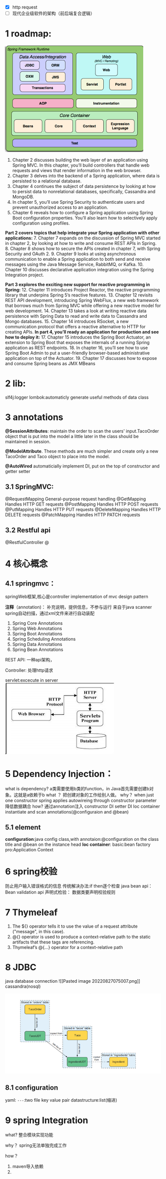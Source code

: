 - [x] http request
- [ ] 现代企业级软件的架构（前后端复合逻辑） 

# 1 roadmap:
![upgit_20220824_1661302540.png](https://raw.githubusercontent.com/leoparin/myObsidianPic/main/2022/08/upgit_20220824_1661302540.png)

1. Chapter 2 discusses building the web layer of an application using Spring MVC. In this chapter, you’ll build controllers that handle web requests and views that render information in the web browser. 
2. Chapter 3 delves into the backend of a Spring application, where data is persisted to a relational database.
3. Chapter 4 continues the subject of data persistence by looking at how to persist data to nonrelational databases, specifically, Cassandra and MongoDB. 
4. In chapter 5, you’ll use Spring Security to authenticate users and prevent unauthorized access to an application. 
5. Chapter 6 reveals how to configure a Spring application using Spring Boot configuration properties. You’ll also learn how to selectively apply configuration using profiles.  

**Part 2 covers topics that help integrate your Spring application with other applications:**
7. Chapter 7 expands on the discussion of Spring MVC started in chapter 2, by looking at how to write and consume REST APIs in Spring. 
8. Chapter 8 shows how to secure the APIs created in chapter 7, with Spring Security and OAuth 2.
9. Chapter 9 looks at using asynchronous communication to enable a Spring application to both send and receive messages using the Java Message Service, RabbitMQ, or Kafka. 
10. Chapter 10 discusses declarative application integration using the Spring Integration project. 

**Part 3 explores the exciting new support for reactive programming in Spring:** 
12. Chapter 11 introduces Project Reactor, the reactive programming library that underpins Spring 5’s reactive features. 
13. Chapter 12 revisits REST API development, introducing Spring WebFlux, a new web framework that borrows much from Spring MVC while offering a new reactive model for web development.
14. Chapter 13 takes a look at writing reactive data persistence with Spring Data to read and write data to Cassandra and Mongo databases. 
15. Chapter 14 introduces RSocket, a new communication protocol that offers a reactive alternative to HTTP for creating APIs.
 **In part 4, you’ll ready an application for production and see how to deploy it:** 
17. Chapter 15 introduces the Spring Boot Actuator, an extension to Spring Boot that exposes the internals of a running Spring application as REST endpoints. 
18. In chapter 16, you’ll see how to use Spring Boot Admin to put a user-friendly browser-based administrative application on top of the Actuator. 
19. Chapter 17 discusses how to expose and consume Spring beans as JMX MBeans

# 2 lib:
slf4j:logger
lombok:automaticly generate useful methods of data class

# 3 annotations
**@SessionAttributes**:
maintain the order to scan the users' input.TacoOrder object that is put into the model a little later in the class should be maintained in session.

**@ModelAttribute**.
These methods are much simpler and create only a new TacoOrder and Taco object to place into the model.

**@AutoWired**
automaticially implement DI, put on the top of constructor and getter setter

## 3.1 SpringMVC:
@RequestMapping General-purpose request handling
@GetMapping Handles HTTP GET requests
@PostMapping Handles HTTP POST requests 
@PutMapping Handles HTTP PUT requests 
@DeleteMapping Handles HTTP DELETE requests 
@PatchMapping Handles HTTP PATCH requests

## 3.2 Restful api
@RestfulController
@

# 4 核心概念
## 4.1 springmvc：
springWeb框架,核心是controller
implementation of mvc design pattern




**注释**（annotation)：
补充说明，提供信息，不参与运行
来自于java scanner
spring自动扫描，通过xml文件来进行自动装配

1.  Spring Core Annotations
2.  Spring Web Annotations
3.  Spring Boot Annotations
4.  Spring Scheduling Annotations
5.  Spring Data Annotations
6.  Spring Bean Annotations

REST API:
一种api架构，

Controller:
处理http请求

servlet:excecute in server
![upgit_20220905_1662351749.png](https://raw.githubusercontent.com/leoparin/myObsidianPic/main/2022/09/upgit_20220905_1662351749.png)


# 5 Dependency Injection：
what is dependency?
a类需要使用b类的function，in Java首先需要创建b对象。这就是a依赖于b
what ？
把创建对象的工作给别人做。
why？
when just one constructor spring applies autowireing through constructor parameter
降低数据耦合
how?
通过annotation注入
constructor DI
setter DI
Ioc container instantiate and scan annotations(@configuraion and @bean)

## 5.1 element
**configuration**:java config class,with annotaion:@configuration on the class title and @bean on the instance head
**Ioc container**:
basic:bean factory
pro:Application Context


# 6 spring校验
防止用户输入错误格式的信息
传统解决办法:if then逐个检查
java bean api：Bean validation api
声明式检验：
数据类要声明校验规则

# 7 Thymeleaf
1. The ${} operator tells it to use the value of a request attribute ("message", in this case).
2. @{} operator is used to produce a context-relative path to the static artifacts that these tags are referencing.
3. Thymeleaf’s @{…} operator for a context-relative path

# 8 JDBC
java database connection
![[Pasted image 20220827075007.png]]
cassandra(nosql)

![upgit_20220901_1661993427.png](https://raw.githubusercontent.com/leoparin/myObsidianPic/main/2022/09/upgit_20220901_1661993427.png)
## 8.1 configuration
yaml:
`---`:two file
key value pair
datastructure:list(缩进)

# 9 spring Integration
what?
整合模块实现功能

why？
spring无法单独完成工作

how？
1. maven导入依赖
2. 
 